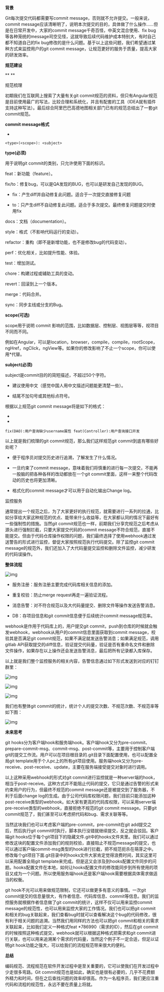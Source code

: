 **背景**



Git每次提交代码都需要写commit message，否则就不允许提交。一般来说，commit message应该清晰明了，说明本次提交的目的，具体做了什么操作……但是在日常开发中，大家的commit message千奇百怪，中英文混合使用、fix bug等各种笼统的message司空见怪，这就导致后续代码维护成本特别大，有时自己都不知道自己的fix bug修改的是什么问题。基于以上这些问题，我们希望通过某种方式来监控用户的git commit message，让规范更好的服务于质量，提高大家的研发效率。



**规范建设**

**
**

规范梳理



初期我们在互联网上搜索了大量有关git commit规范的资料，但只有Angular规范是目前使用最广的写法，比较合理和系统化，并且有配套的工具（IDEA就有插件支持这种写法）。最后综合阿里巴巴高德地图相关部门已有的规范总结出了一套git commit规范。



**commit message格式**



- 

```
<type>(<scope>): <subject>
```



**type(必须)**



用于说明git commit的类别，只允许使用下面的标识。



feat：新功能（feature）。



fix/to：修复bug，可以是QA发现的BUG，也可以是研发自己发现的BUG。



- fix：产生diff并自动修复此问题。适合于一次提交直接修复问题



- to：只产生diff不自动修复此问题。适合于多次提交。最终修复问题提交时使用fix



docs：文档（documentation）。



style：格式（不影响代码运行的变动）。



refactor：重构（即不是新增功能，也不是修改bug的代码变动）。



perf：优化相关，比如提升性能、体验。



test：增加测试。



chore：构建过程或辅助工具的变动。



revert：回滚到上一个版本。



merge：代码合并。



sync：同步主线或分支的Bug。



**scope(可选)**



scope用于说明 commit 影响的范围，比如数据层、控制层、视图层等等，视项目不同而不同。



例如在Angular，可以是location，browser，compile，compile，rootScope， ngHref，ngClick，ngView等。如果你的修改影响了不止一个scope，你可以使用*代替。



**subject(必须)**



subject是commit目的的简短描述，不超过50个字符。



- 建议使用中文（感觉中国人用中文描述问题能更清楚一些）。



- 结尾不加句号或其他标点符号。



根据以上规范git commit message将是如下的格式：





- 
- 

```
fix(DAO):用户查询缺少username属性 feat(Controller):用户查询接口开发
```



以上就是我们梳理的git commit规范，那么我们这样规范git commit到底有哪些好处呢？



- 便于程序员对提交历史进行追溯，了解发生了什么情况。



- 一旦约束了commit message，意味着我们将慎重的进行每一次提交，不能再一股脑的把各种各样的改动都放在一个git commit里面，这样一来整个代码改动的历史也将更加清晰。



- 格式化的commit message才可以用于自动化输出Change log。



监控服务



通常提出一个规范之后，为了大家更好的执行规范，就需要进行一系列的拉通，比如分享给大家这种规范的优点、能带来什么收益等，在大家都认同的情况下最好有一些强制性的措施。当然git commit规范也一样，前期我们分享完规范之后考虑从源头进行强制拦截，只要大家提交代码的commit message不符合规范，直接不能提交。但由于代码仓库操作权限的问题，我们最终选择了使用webhook通过发送警告的形式进行监控，督促大家按照规范执行代码提交。除了监控git commit message的规范外，我们还加入了大代码量提交监控和删除文件监控，减少研发的代码误操作。



**整体流程**



![img](https://mmbiz.qpic.cn/mmbiz_png/Z6bicxIx5naLUCVicia5R1fhl9ukZ68TRoAdDyaRbvqFebeMI8WT0RBTsp4SfTOO8DcSAYlh76r7woibKDZJ8tMDibA/640?wx_fmt=png&tp=webp&wxfrom=5&wx_lazy=1&wx_co=1)



- 服务注册：服务注册主要完成代码库相关信息的添加。



- 重复校验：防止merge request再走一遍验证流程。



- 消息告警：对不符合规范以及大代码量提交、删除文件等操作发送告警消息。



- DB：存项目信息和git commit信息便于后续统计commit message规范率。



webhook是作用于代码库上的，用户提交git commit，push到仓库的时候就会触发webhook，webhook从用户的commit信息里面获取到commit message，校验其是否满足git commit规范，如果不满足就发送告警消息；如果满足规范，调用gitlab API获取提交的diff信息，验证提交代码量，验证是否有重命名文件和删除文件操作，如果存在以上操作还会发送告警消息，最后把所有记录都入库保存。



以上就是我们整个监控服务的相关内容，告警信息通过如下形式发送到对应的钉钉群里：



![img](https://mmbiz.qpic.cn/mmbiz_png/Z6bicxIx5naLUCVicia5R1fhl9ukZ68TRoA4oyiaoR3smb6XARetCX6PN0spLqlw7VD6E1H54JerFEticPwf7krbRyw/640?wx_fmt=png&tp=webp&wxfrom=5&wx_lazy=1&wx_co=1)



![img](https://mmbiz.qpic.cn/mmbiz_png/Z6bicxIx5naLUCVicia5R1fhl9ukZ68TRoAIucGeKAEJdVFKLKWYzgOQvBGKpeleCMajw9V5D5dDc5OsvT7RMItgA/640?wx_fmt=png&tp=webp&wxfrom=5&wx_lazy=1&wx_co=1)



![img](https://mmbiz.qpic.cn/mmbiz_png/Z6bicxIx5naLUCVicia5R1fhl9ukZ68TRoA2v2WW8aBhfpoJkN2zt0SjlLozkOtjF6ic0TXCtbjyyicOgeP5aLCz4tQ/640?wx_fmt=png&tp=webp&wxfrom=5&wx_lazy=1&wx_co=1)



我们也有整体git commit的统计，统计个人的提交次数、不规范次数、不规范率等如下图：



![img](https://mmbiz.qpic.cn/mmbiz_png/Z6bicxIx5naLUCVicia5R1fhl9ukZ68TRoA88Bs34icNLxcShVBFFiby4dzKFd0MjLicIVD9Y3VD4KXCKBhFneqhlnQg/640?wx_fmt=png&tp=webp&wxfrom=5&wx_lazy=1&wx_co=1)



**未来思考**



git hooks分为客户端hook和服务端hook。客户端hook又分为pre-commit、prepare-commit-msg、commit-msg、post-commit等，主要用于控制客户端git的提交工作流。用户可以在项目根目录的.git目录下面配置使用，也可以配置全局git template用于个人pc上的所有git项目使用。服务端hook又分为pre-receive、post-receive、update，主要在服务端接受提交对象时进行调用。



以上这种采用webhook的形式对git commit进行监控就是一种server端的hook，相当于post-receive。这种方式并不能阻止代码的提交，它只是通过告警的形式来约束用户的行为，但最终不规范的commit message还是被提交到了服务器，不利于后面change log的生成。由于公司代码库权限问题，我们目前只能添加这种post-receive类型的webhook。如大家有更高的代码库权限，可以采用server端pre-receive类型的webhook，直接拒绝不规范的git commit message。只要git commit规范了，我们甚至可以考虑把代码和bug、需求关联等等。



当然这块我们也可以考虑客户端的pre-commit，pre-commit在git add提交之后，然后执行git commit时执行，脚本执行没错就继续提交，反之就会驳回。客户端git hooks位于每个git项目下的隐藏文件.git中的hooks文件夹里。我们可以通过修改这块的配置文件添加我们的规则校验，直接阻止不规范message的提交，也可以通过客户端commit-msg类型的hook进行拦截，把不规范扼杀在萌芽之中。修改每个git项目下面.git目录中的hooks文件大家肯定觉得浪费时间，其实这里可以采用配置全局git template来完成。但是这又会涉及到hooks配置文件同步的问题。hooks配置文件在本地，如何让hooks配置文件的修改能同步到所有使用的项目又成为一个问题。所以使用服务端hook还是客户端hook需要根据具体需求做适当的权衡。



git hook不光可以用来做规范限制，它还可以做更多有意义的事情。一次git commit提交的信息量很大，有作者信息、代码库信息、commit等信息。我们的监控服务就根据作者信息做了git commit的统计，这样不仅可以用来监控commit message的规范性，也可以用来监控大家的工作情况。我们也可以把git commit和相关的bug关联起来，我们查看bug时就可以查看解决这个bug的代码修改，很有利于相关问题的追溯。当然我们用同样的方法也可以把git commit和相关的需求关联起来，比如我们定义一种格式feat *786990（需求的ID），然后在git commit的时候按照这种格式提交，webhook就可以根据这种格式把需求和git commit进行关联，也可以用来追溯某个需求的代码量，当然这个例子不一定合适，但足以证明git hook功能之强大，可以给我们的流程规范带来很大的便利。



**总结**



编码规范、流程规范在软件开发过程中是至关重要的，它可以使我们在开发过程中少走很多弯路。Git commit规范也是如此，确实也是很有必要的，几乎不花费额外精力和时间，但在之后查找问题的效率却很高。作为一名程序员，我们更应注重代码和流程的规范性，永远不要在质量上将就。